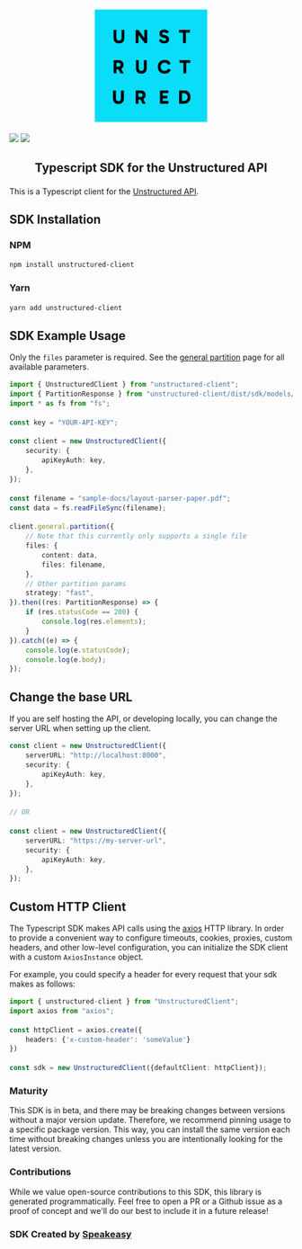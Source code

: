 <h3 align="center">
  <img
    src="https://raw.githubusercontent.com/Unstructured-IO/unstructured/main/img/unstructured_logo.png"
    height="200"
  >
</h3>

<div align="left">
    <a href="https://speakeasyapi.dev/"><img src="https://custom-icon-badges.demolab.com/badge/-Built%20By%20Speakeasy-212015?style=for-the-badge&logoColor=FBE331&logo=speakeasy&labelColor=545454" /></a>
    <a href="https://github.com/Unstructured-IO/unstructured-js-client.git/actions"><img src="https://img.shields.io/github/actions/workflow/status/speakeasy-sdks/bolt-php/speakeasy_sdk_generation.yml?style=for-the-badge" /></a>
</div>

<h2 align="center">
  <p>Typescript SDK for the Unstructured API</p>
</h2>

This is a Typescript client for the [Unstructured API](https://unstructured-io.github.io/unstructured/api.html). 

## SDK Installation

### NPM

```bash
npm install unstructured-client
```

### Yarn

```bash
yarn add unstructured-client
```
<!-- No SDK Installation -->

## SDK Example Usage
Only the `files` parameter is required. See the [general partition]([General](docs/sdks/general/README.md)) page for all available parameters. 

```typescript
import { UnstructuredClient } from "unstructured-client";
import { PartitionResponse } from "unstructured-client/dist/sdk/models/operations";
import * as fs from "fs";

const key = "YOUR-API-KEY";

const client = new UnstructuredClient({
    security: {
        apiKeyAuth: key,
    },
});

const filename = "sample-docs/layout-parser-paper.pdf";
const data = fs.readFileSync(filename);

client.general.partition({
    // Note that this currently only supports a single file
    files: {
        content: data,
        files: filename,
    },
    // Other partition params
    strategy: "fast",
}).then((res: PartitionResponse) => {
    if (res.statusCode == 200) {
        console.log(res.elements);
    }
}).catch((e) => {
    console.log(e.statusCode);
    console.log(e.body);
});
```

## Change the base URL

If you are self hosting the API, or developing locally, you can change the server URL when setting up the client.

```typescript
const client = new UnstructuredClient({
    serverURL: "http://localhost:8000",
    security: {
        apiKeyAuth: key,
    },
});

// OR

const client = new UnstructuredClient({
    serverURL: "https://my-server-url",
    security: {
        apiKeyAuth: key,
    },
});
```


<!-- No SDK Example Usage -->
<!-- No SDK Available Operations -->
<!-- No Pagination -->
<!-- No Error Handling -->
<!-- No Server Selection -->

<!-- Start Custom HTTP Client [http-client] -->
## Custom HTTP Client

The Typescript SDK makes API calls using the [axios](https://axios-http.com/docs/intro) HTTP library.  In order to provide a convenient way to configure timeouts, cookies, proxies, custom headers, and other low-level configuration, you can initialize the SDK client with a custom `AxiosInstance` object.

For example, you could specify a header for every request that your sdk makes as follows:

```typescript
import { unstructured-client } from "UnstructuredClient";
import axios from "axios";

const httpClient = axios.create({
    headers: {'x-custom-header': 'someValue'}
})

const sdk = new UnstructuredClient({defaultClient: httpClient});
```
<!-- End Custom HTTP Client [http-client] -->
<!-- No Retries -->
<!-- No Authentication -->

<!-- Placeholder for Future Speakeasy SDK Sections -->

### Maturity

This SDK is in beta, and there may be breaking changes between versions without a major version update. Therefore, we recommend pinning usage
to a specific package version. This way, you can install the same version each time without breaking changes unless you are intentionally
looking for the latest version.

### Contributions

While we value open-source contributions to this SDK, this library is generated programmatically.
Feel free to open a PR or a Github issue as a proof of concept and we'll do our best to include it in a future release!

### SDK Created by [Speakeasy](https://docs.speakeasyapi.dev/docs/using-speakeasy/client-sdks)

